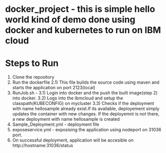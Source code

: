 # docker_project - this is simple hello world kind of demo done using docker and kubernetes to run on IBM cloud
# Steps to Run
1) Clone the repository
2) Run the dockerfile
    2.1) This file builds the source code using maven and starts the application on port 2123(local)
3) RunJob.sh - 
  3.1) Login into docker and the push the built image(step 2) into docker.
  3.2) Logs into the ibmcloud and setup the classpath(KUBECONFIG) on mycluster
  3.3) Checks if the deployment with name hellosample already exist.If its available, deployement simply updates the container with new changes. If the deployemnt is not there, a new deployment with name hellosample is created
3) Sample_Deployment.yml - deployment file
4) exposeservice.yml - exposising the application using nodeport on 31036 port.
5) On successful deployment, application will be accesible on http://hostname:31036/status

